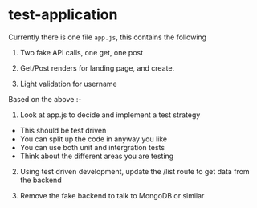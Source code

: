 # test-application

Currently there is one file `app.js`, this contains the following

1. Two fake API calls, one get, one post

2. Get/Post renders for landing page, and create.

3. Light validation for username

Based on the above :-

1. Look at app.js to decide and implement a test strategy

- This should be test driven
- You can split up the code in anyway you like
- You can use both unit and intergration tests
- Think about the different areas you are testing

2. Using test driven development, update the /list route to get data from the backend

3. Remove the fake backend to talk to MongoDB or similar

